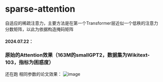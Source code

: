 # sparse-attention
自适应的稀疏注意力，主要方法是在第一个Transformer层近似一个低秩的注意力分数矩阵，以此为依据构造掩码矩阵

#### 2024.07.22：
### 原始的Attention效果（163M的smallGPT2，数据集为Wikitext-103，指标为困惑度）
还在跑
相同参数的论文效果：
![image](https://github.com/user-attachments/assets/13d9a690-177c-48af-86ea-f11b128ac874)

